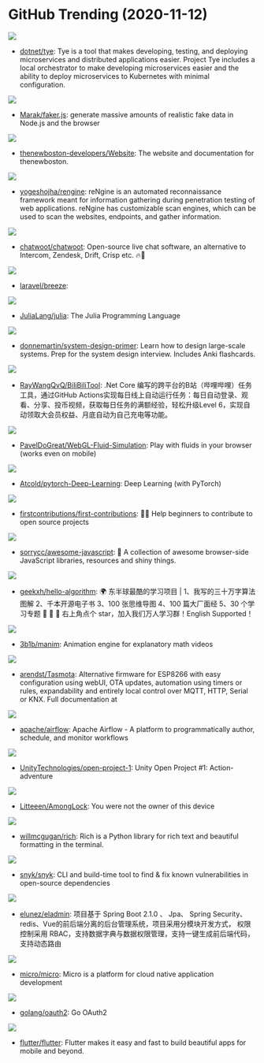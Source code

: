# GitHub Trending (2020-11-12)

![](https://img.shields.io/badge/C%23-New%2090-green?style=flat-square&logo=appveyor)
- [dotnet/tye](https://github.com/dotnet/tye): Tye is a tool that makes developing, testing, and deploying microservices and distributed applications easier. Project Tye includes a local orchestrator to make developing microservices easier and the ability to deploy microservices to Kubernetes with minimal configuration.

![](https://img.shields.io/badge/JavaScript-New%20389-green?style=flat-square&logo=appveyor)
- [Marak/faker.js](https://github.com/Marak/faker.js): generate massive amounts of realistic fake data in Node.js and the browser

![](https://img.shields.io/badge/TypeScript-New%2065-green?style=flat-square&logo=appveyor)
- [thenewboston-developers/Website](https://github.com/thenewboston-developers/Website): The website and documentation for thenewboston.

![](https://img.shields.io/badge/JavaScript-New%20116-green?style=flat-square&logo=appveyor)
- [yogeshojha/rengine](https://github.com/yogeshojha/rengine): reNgine is an automated reconnaissance framework meant for information gathering during penetration testing of web applications. reNgine has customizable scan engines, which can be used to scan the websites, endpoints, and gather information.

![](https://img.shields.io/badge/Ruby-New%20179-green?style=flat-square&logo=appveyor)
- [chatwoot/chatwoot](https://github.com/chatwoot/chatwoot): Open-source live chat software, an alternative to Intercom, Zendesk, Drift, Crisp etc. 🔥💬

![](https://img.shields.io/badge/PHP-New%20119-green?style=flat-square&logo=appveyor)
- [laravel/breeze](https://github.com/laravel/breeze): 

![](https://img.shields.io/badge/Julia-New%2071-green?style=flat-square&logo=appveyor)
- [JuliaLang/julia](https://github.com/JuliaLang/julia): The Julia Programming Language

![](https://img.shields.io/badge/Python-New%20313-green?style=flat-square&logo=appveyor)
- [donnemartin/system-design-primer](https://github.com/donnemartin/system-design-primer): Learn how to design large-scale systems. Prep for the system design interview. Includes Anki flashcards.

![](https://img.shields.io/badge/C%23-New%20234-green?style=flat-square&logo=appveyor)
- [RayWangQvQ/BiliBiliTool](https://github.com/RayWangQvQ/BiliBiliTool): .Net Core 编写的跨平台的B站（哔哩哔哩）任务工具，通过GitHub Actions实现每日线上自动运行任务：每日自动登录、观看、分享、投币视频，获取每日任务的满额经验，轻松升级Level 6，实现自动领取大会员权益、月底自动为自己充电等功能。

![](https://img.shields.io/badge/JavaScript-New%20169-green?style=flat-square&logo=appveyor)
- [PavelDoGreat/WebGL-Fluid-Simulation](https://github.com/PavelDoGreat/WebGL-Fluid-Simulation): Play with fluids in your browser (works even on mobile)

![](https://img.shields.io/badge/Jupyter%20Notebook-New%2070-green?style=flat-square&logo=appveyor)
- [Atcold/pytorch-Deep-Learning](https://github.com/Atcold/pytorch-Deep-Learning): Deep Learning (with PyTorch)

![](https://img.shields.io/badge/none-New%20233-green?style=flat-square&logo=appveyor)
- [firstcontributions/first-contributions](https://github.com/firstcontributions/first-contributions): 🚀✨ Help beginners to contribute to open source projects

![](https://img.shields.io/badge/none-New%20149-green?style=flat-square&logo=appveyor)
- [sorrycc/awesome-javascript](https://github.com/sorrycc/awesome-javascript): 🐢 A collection of awesome browser-side JavaScript libraries, resources and shiny things.

![](https://img.shields.io/badge/Java-New%20241-green?style=flat-square&logo=appveyor)
- [geekxh/hello-algorithm](https://github.com/geekxh/hello-algorithm): 🌍 东半球最酷的学习项目 | 1、我写的三十万字算法图解 2、千本开源电子书 3、100 张思维导图 4、100 篇大厂面经 5、30 个学习专题 🚀 🚀 🚀 右上角点个 star，加入我们万人学习群！English Supported！

![](https://img.shields.io/badge/Python-New%2084-green?style=flat-square&logo=appveyor)
- [3b1b/manim](https://github.com/3b1b/manim): Animation engine for explanatory math videos

![](https://img.shields.io/badge/C-New%20120-green?style=flat-square&logo=appveyor)
- [arendst/Tasmota](https://github.com/arendst/Tasmota): Alternative firmware for ESP8266 with easy configuration using webUI, OTA updates, automation using timers or rules, expandability and entirely local control over MQTT, HTTP, Serial or KNX. Full documentation at

![](https://img.shields.io/badge/Python-New%2078-green?style=flat-square&logo=appveyor)
- [apache/airflow](https://github.com/apache/airflow): Apache Airflow - A platform to programmatically author, schedule, and monitor workflows

![](https://img.shields.io/badge/C%23-New%2053-green?style=flat-square&logo=appveyor)
- [UnityTechnologies/open-project-1](https://github.com/UnityTechnologies/open-project-1): Unity Open Project #1: Action-adventure

![](https://img.shields.io/badge/Objective-C-New%2036-green?style=flat-square&logo=appveyor)
- [Litteeen/AmongLock](https://github.com/Litteeen/AmongLock): You were not the owner of this device

![](https://img.shields.io/badge/Python-New%20121-green?style=flat-square&logo=appveyor)
- [willmcgugan/rich](https://github.com/willmcgugan/rich): Rich is a Python library for rich text and beautiful formatting in the terminal.

![](https://img.shields.io/badge/TypeScript-New%2059-green?style=flat-square&logo=appveyor)
- [snyk/snyk](https://github.com/snyk/snyk): CLI and build-time tool to find & fix known vulnerabilities in open-source dependencies

![](https://img.shields.io/badge/Java-New%2054-green?style=flat-square&logo=appveyor)
- [elunez/eladmin](https://github.com/elunez/eladmin): 项目基于 Spring Boot 2.1.0 、 Jpa、 Spring Security、redis、Vue的前后端分离的后台管理系统，项目采用分模块开发方式， 权限控制采用 RBAC，支持数据字典与数据权限管理，支持一键生成前后端代码，支持动态路由

![](https://img.shields.io/badge/Go-New%2053-green?style=flat-square&logo=appveyor)
- [micro/micro](https://github.com/micro/micro): Micro is a platform for cloud native application development

![](https://img.shields.io/badge/Go-New%2038-green?style=flat-square&logo=appveyor)
- [golang/oauth2](https://github.com/golang/oauth2): Go OAuth2

![](https://img.shields.io/badge/Dart-New%20130-green?style=flat-square&logo=appveyor)
- [flutter/flutter](https://github.com/flutter/flutter): Flutter makes it easy and fast to build beautiful apps for mobile and beyond.

